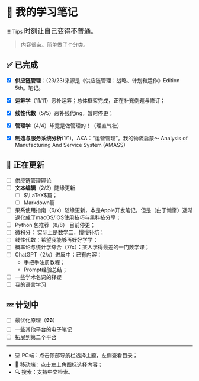 # 📒 我的学习笔记

!!! Tips
    <font size = 4>时刻让自己变得不普通。</font>

> 内容很杂。简单做了个分类。

## ✅ 已完成

- [x] **供应链管理**：(23/23)来源是《供应链管理：战略、计划和运作》Edition 5th。笔记。
- [x] **运筹学**（11/11）恶补运筹；总体框架完成，正在补充例题与修订；  
- [x] **线性代数**（5/5）恶补线代ing，暂时停更；
- [x] **管理学**（4/4）毕竟是做管理的！（理直气壮）
- [x] **制造与服务系统分析**(1/1)，AKA：“运营管理”。我的物流启蒙～ Analysis of Manufacturing And Service System (AMASS)


## 🐌 正在更新
- [ ] 供应链管理理论
- [ ] **文本编辑**（2/2）随缘更新
    - [ ] $\LaTeX$篇；
    - [ ] Markdown篇
- [ ] 果系使用指南（6/x）随缘更新，本是Apple开发笔记，但是（由于懒惰）逐渐退化成了macOS/iOS使用技巧与黑科技分享；
- [ ] Python 包推荐（8/8） 目前停更；
- [ ] 微积分： 实际上是数学二，慢慢补坑；
- [ ] 线性代数：希望我能够再好好学学；
- [ ] 概率论与统计学综合（7/x）：某人学得最差的一门数学课；
- [ ] ChatGPT（2/x）进展中；已有内容：
    - 手把手注册教程；
    - Prompt经验总结；
- [ ] 一些学术名词的释疑
- [ ] 我的语言学习
## 💤 计划中

- [ ] 最优化原理（🔒🔒）
- [ ] 一些其他平台的电子笔记
- [ ] 拓展到第二个平台

-----

- 💻 PC端：点击顶部导航栏选择主题，左侧查看目录；
- 📱 移动端：点击左上角图标选择内容；
- 🔍 搜索：支持中文检索。